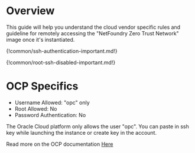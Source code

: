 # Overview

  This guide will help you understand the cloud vendor specific rules and guideline for remotely accessing
  the "NetFoundry Zero Trust Network" image once it's instantiated.

{!common/ssh-authentication-important.md!}

{!common/root-ssh-disabled-important.md!}


# OCP Specifics

* Username Allowed: "opc" only
* Root Allowed: No
* Password Authentication: No

The Oracle Cloud platform only allows the user "opc".  You can paste in ssh key while launching the instance or create key in the account.

Read more on the OCP documentation [Here](https://docs.cloud.oracle.com/en-us/iaas/Content/GSG/Tasks/testingconnection.htm)






